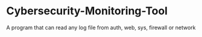 # Cybersecurity-Monitoring-Tool
A program that can read any log file from auth, web, sys, firewall or network
